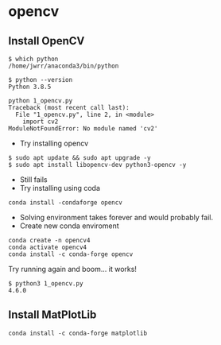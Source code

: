 opencv
======

Install OpenCV
--------------

```
$ which python
/home/jwrr/anaconda3/bin/python

$ python --version
Python 3.8.5

python 1_opencv.py 
Traceback (most recent call last):
  File "1_opencv.py", line 2, in <module>
    import cv2
ModuleNotFoundError: No module named 'cv2'
```

* Try installing opencv

```
$ sudo apt update && sudo apt upgrade -y
$ sudo apt install libopencv-dev python3-opencv -y
```

* Still fails
* Try installing using coda

```
conda install -condaforge opencv
```

* Solving environment takes forever and would probably fail.
* Create new conda enviroment

```
conda create -n opencv4
conda activate opencv4
conda install -c conda-forge opencv
```

Try running again and boom... it works!

```
$ python3 1_opencv.py
4.6.0
```

Install MatPlotLib
------------------

```
conda install -c conda-forge matplotlib
```





